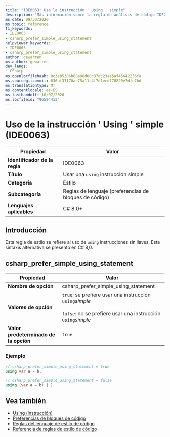 ```yaml
---
title: "IDE0063: Use la instrucción ' Using ' simple"
description: "Más información sobre la regla de análisis de código IDE0063: uso de la instrucción ' Using ' simple"
ms.date: 09/30/2020
ms.topic: reference
f1_keywords:
- IDE0063
- csharp_prefer_simple_using_statement
helpviewer_keywords:
- IDE0063
- csharp_prefer_simple_using_statement
author: gewarren
ms.author: gewarren
dev_langs:
- CSharp
ms.openlocfilehash: 8c3eb5306b88a90d00c37dc23aa5af45642236fa
ms.sourcegitcommit: 636af37170ae75a11c4f7d1ecd770820e7dfe7bd
ms.translationtype: MT
ms.contentlocale: es-ES
ms.lasthandoff: 10/07/2020
ms.locfileid: "96594413"
---
```

# <a name="use-simple-using-statement-ide0063"></a>Uso de la instrucción ' Using ' simple (IDE0063)

|Propiedad|Valor|
|-|-|
| **Identificador de la regla** | IDE0063 |
| **Título** | Usar una `using` instrucción simple |
| **Categoría** | Estilo |
| **Subcategoría** | Reglas de lenguaje (preferencias de bloques de código) |
| **Lenguajes aplicables** | C# 8.0+ |

## <a name="overview"></a>Introducción

Esta regla de estilo se refiere al uso de `using` instrucciones sin llaves. Esta sintaxis alternativa se presentó en C# 8,0.

## <a name="csharp_prefer_simple_using_statement"></a>csharp_prefer_simple_using_statement

|Propiedad|Valor|
|-|-|
| **Nombre de opción** | csharp_prefer_simple_using_statement
| **Valores de opción** | `true`: se prefiere usar una instrucción `using`*simple*<br /><br />`false`: no se prefiere usar una instrucción `using`*simple* |
| **Valor predeterminado de la opción** | `true` |

### <a name="example"></a>Ejemplo

```csharp
// csharp_prefer_simple_using_statement = true
using var a = b;

// csharp_prefer_simple_using_statement = false
using (var a = b) { }
```

## <a name="see-also"></a>Vea también

- [Using (instrucción)](../../../csharp/language-reference/keywords/using-statement.md)
- [Preferencias de bloques de código](code-block-preferences.md)
- [Reglas del lenguaje de estilo de código](language-rules.md)
- [Referencia de reglas de estilo de código](index.md)
